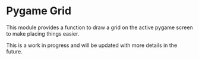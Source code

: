 # Pygame Grid

This module provides a function to draw a grid on the active pygame screen to make placing things easier.

This is a work in progress and will be updated with more details in the future.